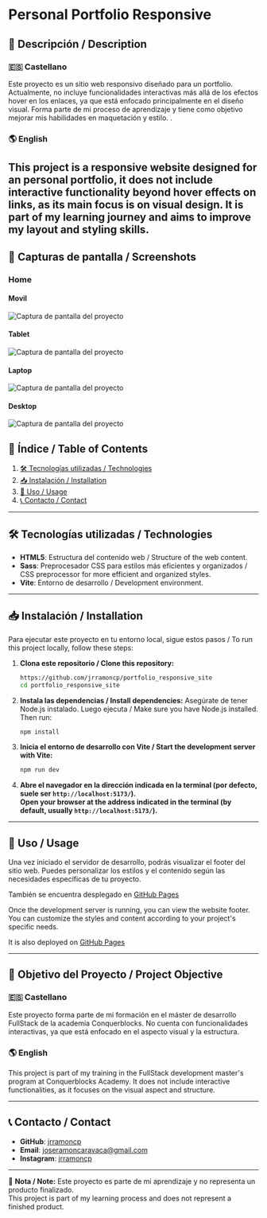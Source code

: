 # Personal Portfolio Responsive
## 📖 Descripción / Description

### 🇪🇸 Castellano

Este proyecto es un sitio web responsivo diseñado para un portfolio. Actualmente, no incluye funcionalidades interactivas más allá de los efectos hover en los enlaces, ya que está enfocado principalmente en el diseño visual. Forma parte de mi proceso de aprendizaje y tiene como objetivo mejorar mis habilidades en maquetación y estilo.
.

### 🌎 English

This project is a responsive website designed for an personal portfolio, it does not include interactive functionality beyond hover effects on links, as its main focus is on visual design. It is part of my learning journey and aims to improve my layout and styling skills.
---

## 📸 Capturas de pantalla / Screenshots

### Home
#### Movil 
![Captura de pantalla del proyecto](/public/screenshots/mobile-screenshot.png)
#### Tablet 
![Captura de pantalla del proyecto](/public/screenshots/tablet-screenshot.png)
#### Laptop
![Captura de pantalla del proyecto](/public/screenshots/laptop-screenshot.png)
#### Desktop
![Captura de pantalla del proyecto](/public/screenshots/desktop-screenshot.png)


## 📌 Índice / Table of Contents

1. [🛠 Tecnologías utilizadas / Technologies](#-tecnologías-utilizadas--technologies)
2. [📥 Instalación / Installation](#-instalación--installation)
3. [🚀 Uso / Usage](#-uso--usage)
5. [📞 Contacto / Contact](#-contacto--contact)

---

## 🛠 Tecnologías utilizadas / Technologies

- **HTML5**: Estructura del contenido web / Structure of the web content.
- **Sass**: Preprocesador CSS para estilos más eficientes y organizados / CSS preprocessor for more efficient and organized styles.
- **Vite**: Entorno de desarrollo / Development environment.

---

## 📥 Instalación / Installation

Para ejecutar este proyecto en tu entorno local, sigue estos pasos / To run this project locally, follow these steps:

1. **Clona este repositorio / Clone this repository:**
   ```sh
   https://github.com/jrramoncp/portfolio_responsive_site
   cd portfolio_responsive_site
   ```

2. **Instala las dependencias / Install dependencies:**
   Asegúrate de tener Node.js instalado. Luego ejecuta / Make sure you have Node.js installed. Then run:
   ```sh
   npm install
   ```

3. **Inicia el entorno de desarrollo con Vite / Start the development server with Vite:**
   ```sh
   npm run dev
   ```

4. **Abre el navegador en la dirección indicada en la terminal (por defecto, suele ser `http://localhost:5173/`).**  
   **Open your browser at the address indicated in the terminal (by default, usually `http://localhost:5173/`).**

---

## 🚀 Uso / Usage

Una vez iniciado el servidor de desarrollo, podrás visualizar el footer del sitio web. Puedes personalizar los estilos y el contenido según las necesidades específicas de tu proyecto.

También se encuentra desplegado en [GitHub Pages](https://jrramoncp.github.io/portfolio_responsive_site/)


Once the development server is running, you can view the website footer. You can customize the styles and content according to your project's specific needs.

It is also deployed on [GitHub Pages](https://jrramoncp.github.io/portfolio_responsive_site/)

---

## 🎯 Objetivo del Proyecto / Project Objective

### 🇪🇸 Castellano
Este proyecto forma parte de mi formación en el máster de desarrollo FullStack de la academia Conquerblocks. No cuenta con funcionalidades interactivas, ya que está enfocado en el aspecto visual y la estructura.

### 🌎 English
This project is part of my training in the FullStack development master's program at Conquerblocks Academy. It does not include interactive functionalities, as it focuses on the visual aspect and structure.

---

## 📞 Contacto / Contact

- **GitHub**: [jrramoncp](https://github.com/jrramoncp)
- **Email**: joseramoncaravaca@gmail.com
- **Instagram**: [jrramoncp](https://www.instagram.com/jrramoncp)

---

📌 **Nota / Note:** Este proyecto es parte de mi aprendizaje y no representa un producto finalizado.  
This project is part of my learning process and does not represent a finished product.